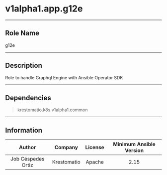 



# v1alpha1.app.g12e
  
---
## Role Name
  
g12e  
  
---
## Description
  
Role to handle Graphql Engine with Ansible Operator SDK  
  
---
## Dependencies
  
> krestomatio.k8s.v1alpha1.common  
  
  
---
## Information
  

|Author|Company|License|Minimum Ansible Version|
| :---: | :---: | :---: | :---: |
|Job Céspedes Ortiz|Krestomatio|Apache|2.15|
